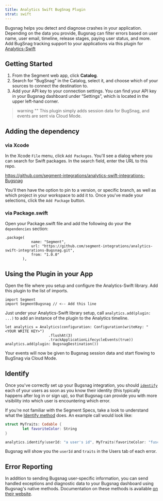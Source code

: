 ```yaml
---
title: Analytics Swift BugSnag Plugin
strat: swift
---
```


Bugsnag helps you detect and diagnose crashes in your application. Depending on the data you provide, Bugsnag can filter errors based on user name, user email, timeline, release stages, paying user status, and more.
Add BugSnag tracking support to your applications via this plugin for [Analytics-Swift](https://github.com/segmentio/analytics-swift)

## Getting Started

1. From the Segment web app, click **Catalog**.
2. Search for "BugSnag" in the Catalog, select it, and choose which of your sources to connect the destination to.
3. Add your API key to your connection settings. You can find your API key in your Bugsnag dashboard under “Settings”, which is located in the upper left-hand corner.

> warning ""
> This plugin simply adds session data for BugSnag, and events are sent via Cloud Mode.

## Adding the dependency

### via Xcode
In the Xcode `File` menu, click `Add Packages`.  You'll see a dialog where you can search for Swift packages.  In the search field, enter the URL to this repo.

https://github.com/segment-integrations/analytics-swift-integrations-Bugsnag

You'll then have the option to pin to a version, or specific branch, as well as which project in your workspace to add it to.  Once you've made your selections, click the `Add Package` button.  

### via Package.swift

Open your Package.swift file and add the following do your the `dependencies` section:

```
.package(
            name: "Segment",
            url: "https://github.com/segment-integrations/analytics-swift-integrations-Bugsnag.git",
            from: "1.0.0"
        ),
```


## Using the Plugin in your App

Open the file where you setup and configure the Analytics-Swift library.  Add this plugin to the list of imports.

```
import Segment
import SegmentBugsnag // <-- Add this line
```

Just under your Analytics-Swift library setup, call `analytics.add(plugin: ...)` to add an instance of the plugin to the Analytics timeline.

```
let analytics = Analytics(configuration: Configuration(writeKey: "<YOUR WRITE KEY>")
                    .flushAt(3)
                    .trackApplicationLifecycleEvents(true))
analytics.add(plugin: BugsnagDestination())
```
Your events will now be given to Bugsnag session data and start flowing to BugSnag via Cloud Mode.

## Identify

Once you've correctly set up your Bugsnag integration, you should [`identify`](/docs/connections/spec/identify/) each of your users as soon as you know their identity (this typically happens after log in or sign up), so that Bugsnag can provide you with more visibility into which user is encountering which error.

If you're not familiar with the Segment Specs, take a look to understand what the [Identify method](/docs/connections/spec/identify/) does. An example call would look like:

```swift
struct MyTraits: Codable {
        let favoriteColor: String
}

analytics.identify(userId: "a user's id", MyTraits(favoriteColor: "fuscia"))
```

Bugsnag will show you the `userId` and `traits` in the Users tab of each error.

## Error Reporting

In addition to sending Bugsnag user-specific information, you can send handled exceptions and diagnostic data to your Bugsnag dashboard using Bugsnag's native methods. Documentation on these methods is available [on their website](https://docs.bugsnag.com/platforms/browsers/#reporting-handled-exceptions).
